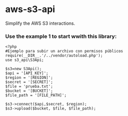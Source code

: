 # aws-s3-api
Simplify the AWS S3 interactions.

### Use the example 1 to start wwith this library:

    <?php
    #Ejemplo para subir un archivo con permisos públicos
    require(__DIR__.'/../vendor/autoload.php');
    use s3_api\S3Api;

    $s3=new S3Api();
    $api = '[API_KEY]';
    $region = '[REGION]';
    $secret = '[SECRET]';
    $file = 'prueba.txt';
    $bucket = '[BUCKET]';
    $file_path = '[FILE_PATH]';

    $s3->connect($api,$secret, $region);
    $s3->upload($bucket, $file, $file_path);
